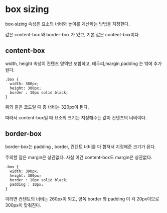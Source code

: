 # box sizing

box-sizing 속성은 요소의 너비와 높이를 계산하는 방법을 지정한다.

값은 content-box 와 border-box 가 있고, 기본 값은 content-box이다.

## content-box

width, height 속성이 컨텐츠 영역만 포함하고, 테두리,margin,padding 는 밖에 추가된다.

    .box {
      width: 300px;
      height: 300px;
      border : 10px solid black;
    }

위와 같은 코드일 때 총 너비는 320px이 된다.


따라서 content-box일 때 요소의 크기는 지정해주는 값이 컨텐츠의 너비이다.

## border-box

border-box는 padding , border, 컨텐트 너비를 다 합쳐서 지정해준 크기가 된다.

주의할 점은 margin은 상관없다. 사실 이건 content-box도 margin은 상관없다.

    .box {
      width: 300px;
      height: 300px;
      border : 10px solid black;
      padding : 10px;
    }

이러면 컨텐트의 너비는 260px이 되고, 양쪽 border 와 padding 이 각 20px이므로 300px이 맞춰진다.


